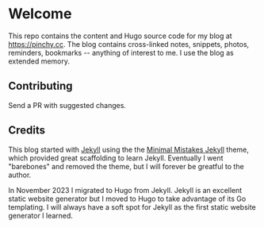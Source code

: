 # Welcome

This repo contains the content and Hugo source code for my blog at https://pinchy.cc. The blog contains cross-linked notes, snippets, photos, reminders, bookmarks -- anything of interest to me. I use the blog as extended memory.

## Contributing

Send a PR with suggested changes.

## Credits

This blog started with [Jekyll](https://jekyllrb.com/) using the the [Minimal Mistakes Jekyll](https://github.com/mmistakes/minimal-mistakes) theme, which provided great scaffolding to learn Jekyll. Eventually I went "barebones" and removed the theme, but I will forever be greatful to the author.

In November 2023 I migrated to Hugo from Jekyll. Jekyll is an excellent static website generator but I moved to Hugo to take advantage of its Go templating. I will always have a soft spot for Jekyll as the first static website generator I learned. 